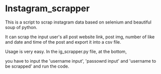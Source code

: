 # Instagram_scrapper

This is a script to scrap instagram data based on selenium and beautiful soup of python.

It can scrap the input user's all post website link, post img, number of like and date and time of the post and export it into a csv file.

Usage is very easy. In the ig_scrapper.py file, at the bottom,
  
  you have to input the 'username input', 'passowrd input' and 'username to be scrapped' and run the code.
  
  
